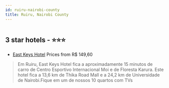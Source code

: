 ```yaml
---
id: ruiru-nairobi-county
title: Ruiru, Nairobi County
---
```


<center><img src="https://i.travelapi.com/hotels/45000000/44270000/44263900/44263874/78f00969_z.jpg" alt="" /></center>


##  3 star hotels - ⭐️⭐️⭐️

-    [East Keys Hotel](https://us.hurb.com/hotels/ruiru/east-keys-hotel-HT-P2A0?cmp=18055) Prices from R$ 149,60
   > Em Ruiru, East Keys Hotel fica a aproximadamente 15 minutos de carro de Centro Esportivo Internacional Moi e de Floresta Karura.  Este hotel fica a 13,6 km de Thika Road Mall e a 24,2 km de Universidade de Nairobi.Fique em um de nossos 10 quartos com TVs 
